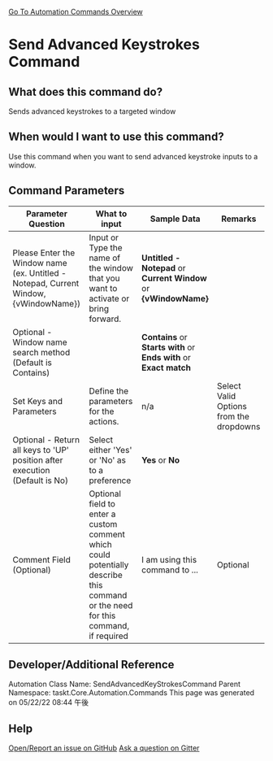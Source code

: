<!--TITLE: Send Advanced Keystrokes Command -->
<!-- SUBTITLE: a command in the Input Commands group. -->
[Go To Automation Commands Overview](/automation-commands.md)


# Send Advanced Keystrokes Command


## What does this command do?
Sends advanced keystrokes to a targeted window


## When would I want to use this command?
Use this command when you want to send advanced keystroke inputs to a window.


## Command Parameters
| Parameter Question   	| What to input  	|  Sample Data 	| Remarks  	|
| ---                    | ---               | ---           | ---       |
|Please Enter the Window name (ex. Untitled - Notepad, Current Window, {vWindowName})|Input or Type the name of the window that you want to activate or bring forward.|**Untitled - Notepad** or **Current Window** or **{vWindowName}**||
|Optional - Window name search method (Default is Contains)||**Contains** or **Starts with** or **Ends with** or **Exact match**||
|Set Keys and Parameters|Define the parameters for the actions.|n/a|Select Valid Options from the dropdowns|
|Optional - Return all keys to 'UP' position after execution (Default is No)|Select either 'Yes' or 'No' as to a preference|**Yes** or **No**||
|Comment Field (Optional)|Optional field to enter a custom comment which could potentially describe this command or the need for this command, if required|I am using this command to ...|Optional|












## Developer/Additional Reference
Automation Class Name: SendAdvancedKeyStrokesCommand
Parent Namespace: taskt.Core.Automation.Commands
This page was generated on 05/22/22 08:44 午後


## Help
[Open/Report an issue on GitHub](https://github.com/saucepleez/taskt/issues/new)
[Ask a question on Gitter](https://gitter.im/taskt-rpa/Lobby)
